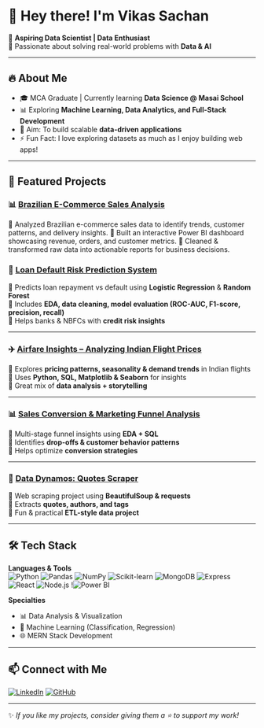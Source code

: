 # 👋 Hey there! I'm Vikas Sachan  

🚀 **Aspiring Data Scientist | Data Enthusiast**  
🎯 Passionate about solving real-world problems with **Data & AI**  

---

## 🔥 About Me
- 🎓 MCA Graduate | Currently learning **Data Science @ Masai School**  
- 📊 Exploring **Machine Learning, Data Analytics, and Full-Stack Development**  
- 🌱 Aim: To build scalable **data-driven applications**  
- ⚡ Fun Fact: I love exploring datasets as much as I enjoy building web apps!  

---

## 📌 Featured Projects

### 📊 [Brazilian E-Commerce Sales Analysis](https://github.com/vikas-sachan870/Brazilian-E-Commerce-Sales-Analysis)
🔹 Analyzed Brazilian e-commerce sales data to identify trends, customer patterns, and delivery insights.
🔹 Built an interactive Power BI dashboard showcasing revenue, orders, and customer metrics.
🔹 Cleaned & transformed raw data into actionable reports for business decisions.

### 🏦 [Loan Default Risk Prediction System](https://github.com/vikas-sachan870/Loan-Default-Risk-Prediction-System)
🔹 Predicts loan repayment vs default using **Logistic Regression** & **Random Forest**  
🔹 Includes **EDA, data cleaning, model evaluation (ROC-AUC, F1-score, precision, recall)**  
🔹 Helps banks & NBFCs with **credit risk insights**  

---

### ✈️ [Airfare Insights – Analyzing Indian Flight Prices](https://github.com/vikas-sachan870/Airfare-Insights-Analyzing-Indian-Flight-Prices-and-Patterns)
🔹 Explores **pricing patterns, seasonality & demand trends** in Indian flights  
🔹 Uses **Python, SQL, Matplotlib & Seaborn** for insights  
🔹 Great mix of **data analysis + storytelling**  

---

### 📊 [Sales Conversion & Marketing Funnel Analysis](https://github.com/vikas-sachan870/Sales-Conversion-Marketing-Funnel-Analysis)
🔹 Multi-stage funnel insights using **EDA + SQL**  
🔹 Identifies **drop-offs & customer behavior patterns**  
🔹 Helps optimize **conversion strategies**  

---

### 💬 [Data Dynamos: Quotes Scraper](https://github.com/vikas-sachan870/Data-Dynamos-QuotesToScrape)
🔹 Web scraping project using **BeautifulSoup & requests**  
🔹 Extracts **quotes, authors, and tags**  
🔹 Fun & practical **ETL-style data project**  

---

## 🛠️ Tech Stack

**Languages & Tools**  
![Python](https://img.shields.io/badge/Python-3776AB?style=for-the-badge&logo=python&logoColor=white)
![Pandas](https://img.shields.io/badge/Pandas-150458?style=for-the-badge&logo=pandas&logoColor=white)
![NumPy](https://img.shields.io/badge/Numpy-013243?style=for-the-badge&logo=numpy&logoColor=white)
![Scikit-learn](https://img.shields.io/badge/Scikit--Learn-F7931E?style=for-the-badge&logo=scikitlearn&logoColor=white)
![MongoDB](https://img.shields.io/badge/MongoDB-4EA94B?style=for-the-badge&logo=mongodb&logoColor=white)
![Express](https://img.shields.io/badge/Express.js-000000?style=for-the-badge&logo=express&logoColor=white)
![React](https://img.shields.io/badge/React-20232A?style=for-the-badge&logo=react&logoColor=61DAFB)
![Node.js](https://img.shields.io/badge/Node.js-43853D?style=for-the-badge&logo=node-dot-js&logoColor=white)
!![Power BI](https://img.shields.io/badge/power_bi-F2C811?style=for-the-badge&logo=powerbi&logoColor=black)

**Specialties**
- 📊 Data Analysis & Visualization  
- 🤖 Machine Learning (Classification, Regression)  
- 🌐 MERN Stack Development  

---

## 📫 Connect with Me  

[![LinkedIn](https://img.shields.io/badge/LinkedIn-blue?style=for-the-badge&logo=linkedin)](https://www.linkedin.com/in/vikas-sachan-244868260)
[![GitHub](https://img.shields.io/badge/GitHub-black?style=for-the-badge&logo=github)](https://github.com/vikas-sachan870)

---

✨ *If you like my projects, consider giving them a ⭐ to support my work!*  

